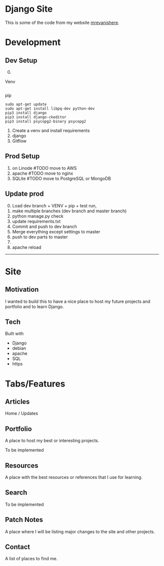 # Django Site
This is some of the code from my website [mrevanishere](https://mrevanishere.com).


# Development
## Dev Setup
0. 
Venv
```
```
pip
```
sudo apt-get update
sudo apt-get install libpq-dev python-dev
pip3 install django
pip3 install django-ckeditor
pip3 install psycopg2-binary psycopg2
```
1. Create a venv and install requirements
2. django
3. Gitflow

## Prod Setup
1. on Linode #TODO move to AWS
2. apache #TODO move to nginx
3. SQLite #TODO move to PostgreSQL or MongoDB


## Update prod
0. Load dev branch + VENV + pip + test run,
1. make multiple branches (dev branch and master branch)
2. python manage.py check
3. update requirements.txt
4. Commit and push to dev branch
5. Merge everything except settings to master
6. push to dev parts to master
7. 
8. apache reload













---
# Site

## Motivation
I wanted to build this to have a nice place to host my future projects and portfolio and to learn Django.

## Tech
Built with
* Django
* debian
* apache
* SQL
* https


# Tabs/Features
## Articles
Home / Updates
## Portfolio
A place to host my best or interesting projects.

To be implemented
## Resources
A place with the best resources or references that I use for learning.
## Search
To be implemented
## Patch Notes
A place where I will be listing major changes to the site and other projects.
## Contact
A list of places to find me.
